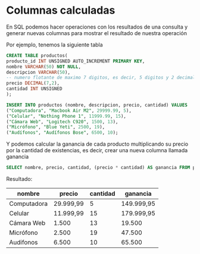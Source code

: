 # **Columnas calculadas**

En SQL podemos hacer operaciones con los resultados de una consulta y generar nuevas columnas para mostrar el resultado de nuestra operación 

Por ejemplo, tenemos la siguiente tabla
```sql
CREATE TABLE productos(
producto_id INT UNSIGNED AUTO_INCREMENT PRIMARY KEY,
nombre VARCHAR(50) NOT NULL,
descripcion VARCHAR(50),
-- numero flotante de maximo 7 digitos, es decir, 5 digitos y 2 decimales, maximo 99999.99
precio DECIMAL(7,2),
cantidad INT UNSIGNED
);

INSERT INTO productos (nombre, descripcion, precio, cantidad) VALUES
("Computadora", "Macbook Air M2", 29999.99, 5),
("Celular", "Nothing Phone 1", 11999.99, 15),
("Cámara Web", "Logitech C920", 1500, 13),
("Micrófono", "Blue Yeti", 2500, 19),
("Audífonos", "Audífonos Bose", 6500, 10);
```

Y podemos calcular la ganancia de cada producto multiplicando su precio por la cantidad de existencias, es decir, crear una nueva columna llamada ganancia
```sql
SELECT nombre, precio, cantidad, (precio * cantidad) AS ganancia FROM productos;
```

Resultado:

| nombre      | precio    | cantidad | ganancia   |
| ----------- | --------- | -------- | ---------- |
| Computadora | 29.999,99 | 5        | 149.999,95 |
| Celular     | 11.999,99 | 15       | 179.999,95 |
| Cámara Web  | 1.500     | 13       | 19.500     |
| Micrófono   | 2.500     | 19       | 47.500     |
| Audifonos   | 6.500     | 10       | 65.500     |

